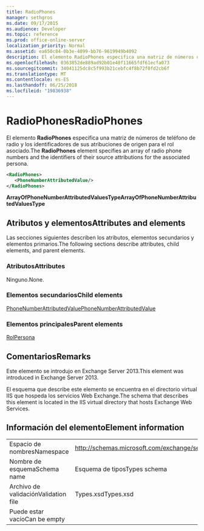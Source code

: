 ```yaml
---
title: RadioPhones
manager: sethgros
ms.date: 09/17/2015
ms.audience: Developer
ms.topic: reference
ms.prod: office-online-server
localization_priority: Normal
ms.assetid: ea650c84-0b3e-4099-bb76-9619949b4092
description: El elemento RadioPhones especifica una matriz de números de teléfono de radio y los identificadores de sus atribuciones de origen para el rol asociado.
ms.openlocfilehash: 0363852de889ad92b01e40f11665fdf61ecfa073
ms.sourcegitcommit: 34041125dc8c5f993b21cebfc4f8b72f0fd2cb6f
ms.translationtype: MT
ms.contentlocale: es-ES
ms.lasthandoff: 06/25/2018
ms.locfileid: "19836938"
---
```

# <a name="radiophones"></a><span data-ttu-id="aab0f-103">RadioPhones</span><span class="sxs-lookup"><span data-stu-id="aab0f-103">RadioPhones</span></span>

<span data-ttu-id="aab0f-104">El elemento **RadioPhones** especifica una matriz de números de teléfono de radio y los identificadores de sus atribuciones de origen para el rol asociado.</span><span class="sxs-lookup"><span data-stu-id="aab0f-104">The **RadioPhones** element specifies an array of radio phone numbers and the identifiers of their source attributions for the associated persona.</span></span> 
  
```XML
<RadioPhones>
   <PhoneNumberAttributedValue/>
</RadioPhones>
```

 <span data-ttu-id="aab0f-105">**ArrayOfPhoneNumberAttributedValuesType**</span><span class="sxs-lookup"><span data-stu-id="aab0f-105">**ArrayOfPhoneNumberAttributedValuesType**</span></span>
## <a name="attributes-and-elements"></a><span data-ttu-id="aab0f-106">Atributos y elementos</span><span class="sxs-lookup"><span data-stu-id="aab0f-106">Attributes and elements</span></span>

<span data-ttu-id="aab0f-107">Las secciones siguientes describen los atributos, elementos secundarios y elementos primarios.</span><span class="sxs-lookup"><span data-stu-id="aab0f-107">The following sections describe attributes, child elements, and parent elements.</span></span>
  
### <a name="attributes"></a><span data-ttu-id="aab0f-108">Atributos</span><span class="sxs-lookup"><span data-stu-id="aab0f-108">Attributes</span></span>

<span data-ttu-id="aab0f-109">Ninguno.</span><span class="sxs-lookup"><span data-stu-id="aab0f-109">None.</span></span>
  
### <a name="child-elements"></a><span data-ttu-id="aab0f-110">Elementos secundarios</span><span class="sxs-lookup"><span data-stu-id="aab0f-110">Child elements</span></span>

[<span data-ttu-id="aab0f-111">PhoneNumberAttributedValue</span><span class="sxs-lookup"><span data-stu-id="aab0f-111">PhoneNumberAttributedValue</span></span>](phonenumberattributedvalue.md)
  
### <a name="parent-elements"></a><span data-ttu-id="aab0f-112">Elementos principales</span><span class="sxs-lookup"><span data-stu-id="aab0f-112">Parent elements</span></span>

[<span data-ttu-id="aab0f-113">Rol</span><span class="sxs-lookup"><span data-stu-id="aab0f-113">Persona</span></span>](persona.md)
  
## <a name="remarks"></a><span data-ttu-id="aab0f-114">Comentarios</span><span class="sxs-lookup"><span data-stu-id="aab0f-114">Remarks</span></span>

<span data-ttu-id="aab0f-115">Este elemento se introdujo en Exchange Server 2013.</span><span class="sxs-lookup"><span data-stu-id="aab0f-115">This element was introduced in Exchange Server 2013.</span></span>
  
<span data-ttu-id="aab0f-116">El esquema que describe este elemento se encuentra en el directorio virtual IIS que hospeda los servicios Web Exchange.</span><span class="sxs-lookup"><span data-stu-id="aab0f-116">The schema that describes this element is located in the IIS virtual directory that hosts Exchange Web Services.</span></span>
  
## <a name="element-information"></a><span data-ttu-id="aab0f-117">Información del elemento</span><span class="sxs-lookup"><span data-stu-id="aab0f-117">Element information</span></span>

|||
|:-----|:-----|
|<span data-ttu-id="aab0f-118">Espacio de nombres</span><span class="sxs-lookup"><span data-stu-id="aab0f-118">Namespace</span></span>  <br/> |http://schemas.microsoft.com/exchange/services/2006/types  <br/> |
|<span data-ttu-id="aab0f-119">Nombre de esquema</span><span class="sxs-lookup"><span data-stu-id="aab0f-119">Schema name</span></span>  <br/> |<span data-ttu-id="aab0f-120">Esquema de tipos</span><span class="sxs-lookup"><span data-stu-id="aab0f-120">Types schema</span></span>  <br/> |
|<span data-ttu-id="aab0f-121">Archivo de validación</span><span class="sxs-lookup"><span data-stu-id="aab0f-121">Validation file</span></span>  <br/> |<span data-ttu-id="aab0f-122">Types.xsd</span><span class="sxs-lookup"><span data-stu-id="aab0f-122">Types.xsd</span></span>  <br/> |
|<span data-ttu-id="aab0f-123">Puede estar vacío</span><span class="sxs-lookup"><span data-stu-id="aab0f-123">Can be empty</span></span>  <br/> ||
   

